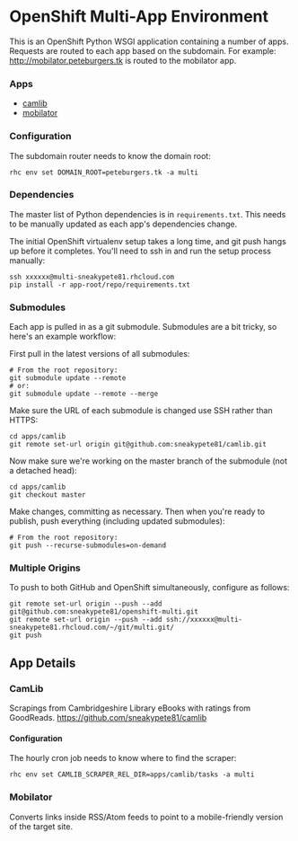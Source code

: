 OpenShift Multi-App Environment
===============================

This is an OpenShift Python WSGI application containing a number of apps.
Requests are routed to each app based on the subdomain. For example:
http://mobilator.peteburgers.tk is routed to the mobilator app.

### Apps

 * [camlib](https://github.com/sneakypete81/camlib)
 * [mobilator](https://github.com/sneakypete81/mobilator)

### Configuration

The subdomain router needs to know the domain root:
```
rhc env set DOMAIN_ROOT=peteburgers.tk -a multi
```

### Dependencies

The master list of Python dependencies is in `requirements.txt`. This needs to be
manually updated as each app's dependencies change.

The initial OpenShift virtualenv setup takes a long time, and git push hangs up
before it completes. You'll need to ssh in and run the setup process manually:
```
ssh xxxxxx@multi-sneakypete81.rhcloud.com
pip install -r app-root/repo/requirements.txt
```

### Submodules

Each app is pulled in as a git submodule. Submodules are a bit tricky, so here's
an example workflow:

First pull in the latest versions of all submodules:
```
# From the root repository:
git submodule update --remote
# or:
git submodule update --remote --merge
```

Make sure the URL of each submodule is changed use SSH rather than HTTPS:
```
cd apps/camlib
git remote set-url origin git@github.com:sneakypete81/camlib.git
```

Now make sure we're working on the master branch of the submodule
(not a detached head):
```
cd apps/camlib
git checkout master
```

Make changes, committing as necessary. Then when you're ready to publish, push
everything (including updated submodules):
```
# From the root repository:
git push --recurse-submodules=on-demand
```

### Multiple Origins

To push to both GitHub and OpenShift simultaneously, configure as follows:
```
git remote set-url origin --push --add git@github.com:sneakypete81/openshift-multi.git
git remote set-url origin --push --add ssh://xxxxxx@multi-sneakypete81.rhcloud.com/~/git/multi.git/
git push
```

App Details
-----------

### CamLib

Scrapings from Cambridgeshire Library eBooks with ratings from GoodReads.
https://github.com/sneakypete81/camlib

#### Configuration

The hourly cron job needs to know where to find the scraper:
```
rhc env set CAMLIB_SCRAPER_REL_DIR=apps/camlib/tasks -a multi
```

### Mobilator

Converts links inside RSS/Atom feeds to point to a mobile-friendly version of the target site.
